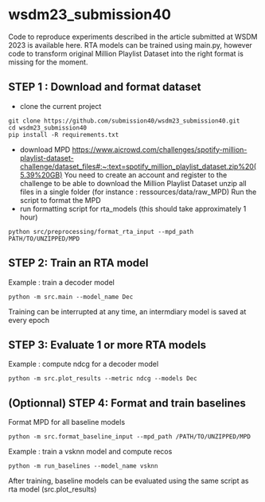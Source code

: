 # wsdm23_submission40
Code to reproduce experiments described in the article submitted at WSDM 2023 is available here.
RTA models can be trained using main.py, however code to transform original Million Playlist Dataset into the right format is missing for the moment.

## STEP 1 : Download and format dataset
- clone the current project
```
git clone https://github.com/submission40/wsdm23_submission40.git
cd wsdm23_submission40
pip install -R requirements.txt
```
- download MPD https://www.aicrowd.com/challenges/spotify-million-playlist-dataset-challenge/dataset_files#:~:text=spotify_million_playlist_dataset.zip%20(5.39%20GB)
You need to create an account and register to the challenge to be able to download the Million Playlist Dataset
unzip all files in a single folder (for instance : ressources/data/raw_MPD)
Run the script to format the MPD
- run formatting script for rta_models (this should take approximately 1 hour)
```
python src/preprocessing/format_rta_input --mpd_path PATH/TO/UNZIPPED/MPD
```
## STEP 2: Train an RTA model
Example : train a decoder model
```
python -m src.main --model_name Dec
```
Training can be interrupted at any time, an intermdiary model is saved at every epoch

## STEP 3: Evaluate 1 or more RTA models
Example : compute ndcg for a decoder model
```
python -m src.plot_results --metric ndcg --models Dec
```

## (Optionnal) STEP 4: Format and train baselines
Format MPD for all baseline models
```
python -m src.format_baseline_input --mpd_path /PATH/TO/UNZIPPED/MPD
```
Example : train a vsknn model and compute recos

```
python -m run_baselines --model_name vsknn
```

After training, baseline models can be evaluated using the same script as rta model (src.plot_results)
